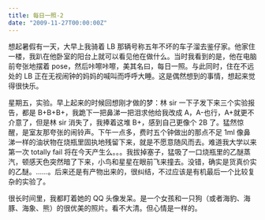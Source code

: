 ```yaml
---
title: 每日一照-2
date: "2009-11-27T00:00:00Z"
---
```


想起暑假有一天，大早上我骑着 LB 那辆号称五年不坏的车子溜去鉴仔家。他家住一楼，我趴在他卧室的阳台上就可以看见他在做什么。当时我看到的是，他在电脑前夸张地摆着 pose，然后咔嚓咔嚓，美其名曰，每日一照。与此同时，住在不远处的 LB 正在无视闹钟的妈妈的喊叫而呼呼大睡。这是偶然想到的事情，想起来觉得很快乐。

星期五，实验。早上起来的时候回想刚才做的梦：林 sir 一下子发下来三个实验报告，都是 B+B+B+，我跪下一把鼻涕一把泪求他给我改成 A，A-也行，A+就更不介意了，但是林 sir 消失了，我捧着这堆 B+，感到自己更像个 2B 了。猛然惊醒，是室友那夸张的闹铃声。下午一点多，费时五个钟做出的那点不足 1ml 像鼻涕一样的油状物在烧瓶里固执地残留下来，就是不愿意随风而去。难道我大学以来第一次 totally fail 将在今天产生么。。。我拔掉塞子，猛吸了一口烧瓶里的乙醚蒸汽，顿感天色突然暗了下来，小鸟和星星在眼前飞来撞去。没错，确实是货真价实的乙醚。……。后来还是有产物出来的，很纠结，不过应该是有机最后一个比较复杂的实验了。

很长时间里，我都盯着她的 QQ 头像发呆。是一个女孩和一只狗（或者海豹、海豚、海象、熊）的很优美的照片。看不大清。但心情是一样的。
